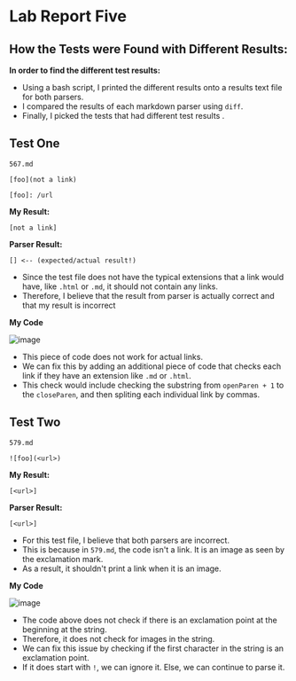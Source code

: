 # Lab Report Five #

## How the Tests were Found with Different Results: ##
**In order to find the different test results:**

- Using a bash script, I printed the different results onto a results text file for both parsers.
- I compared the results of each markdown parser using `diff`.
- Finally, I picked the tests that had different test results .

## Test One ##
`567.md`
 ```
 [foo](not a link)
  
 [foo]: /url
 ```
 
**My Result:**

`[not a link]`

**Parser Result:**

`[] <-- (expected/actual result!)`

- Since the test file does not have the typical extensions that a link would have, like `.html` or `.md`, it should not contain
any links. 
- Therefore, I believe that the result from parser is actually correct and that my result is incorrect

**My Code**

![image](https://user-images.githubusercontent.com/97646041/158083669-9a2aeeff-2642-42e5-bb88-0778ab89501c.png)
- This piece of code does not work for actual links.
- We can fix this by adding an additional piece of code that checks each link if they have an extension like `.md` or `.html`.
- This check would include checking the substring from `openParen + 1` to the `closeParen`, and then spliting each individual link by commas.

## Test Two ##
`579.md`

`![foo](<url>)`
 
**My Result:**

`[<url>]`

**Parser Result:**

`[<url>]`

- For this test file, I believe that both parsers are incorrect.
- This is because in `579.md`, the code isn't a link. It is an image as seen by the exclamation mark.
- As a result, it shouldn't print a link when it is an image.

**My Code**

![image](https://user-images.githubusercontent.com/97646041/158083669-9a2aeeff-2642-42e5-bb88-0778ab89501c.png)
- The code above does not check if there is an exclamation point at the beginning at the string.
- Therefore, it does not check for images in the string.
- We can fix this issue by checking if the first character in the string is an exclamation point.
- If it does start with `!`, we can ignore it. Else, we can continue to parse it.

